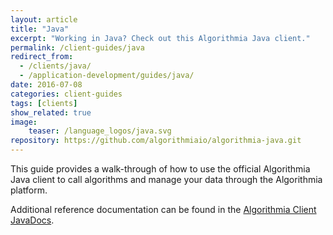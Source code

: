 ```yaml
---
layout: article
title: "Java"
excerpt: "Working in Java? Check out this Algorithmia Java client."
permalink: /client-guides/java
redirect_from:
  - /clients/java/
  - /application-development/guides/java/
date: 2016-07-08
categories: client-guides
tags: [clients]
show_related: true
image:
    teaser: /language_logos/java.svg
repository: https://github.com/algorithmiaio/algorithmia-java.git
---
```


This guide provides a walk-through of how to use the official Algorithmia Java client to call algorithms and manage your data
through the Algorithmia platform.

Additional reference documentation can be found in the [Algorithmia Client JavaDocs](http://www.javadoc.io/doc/com.algorithmia/algorithmia-client).